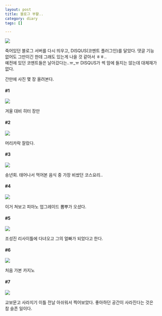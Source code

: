 ```yaml
---
layout: post
title: 블로그 부활..
category: diary
tags: []

---
```


![](__imgUrl__/1.png)

죽어있던 블로그 서버를 다시 띄우고, DISQUS(코멘트 플러그인)를 달았다. 댓글 기능 없어도 그만이긴 한데 그래도 있는게 나을 것 같아서 ㅎㅎ..<br>
예전에 있던 코멘트들은 날아갔다는..ㅠ_ㅠ DISQUS가 썩 맘에 들지는 않는데 대체재가 없다.

간만에 사진 몇 장 올려본다.

#### #1
![](__imgUrl__/IMG_2898.JPG)

겨울 대비 히터 장만

#### #2
![](__imgUrl__/IMG_3758.JPG)

머리카락 잘랐다.

#### #3
![](__imgUrl__/IMG_3785.JPG)

송년회. 태어나서 먹어본 음식 중 가장 비쌌던 코스요리..

#### #4
![](__imgUrl__/IMG_3894.JPG)

이거 쳐보고 피아노 업그레이드 뽐뿌가 오셨다.

#### #5
![](__imgUrl__/DSCF2637.JPG)

조성진 리사이틀에 다녀오고 그의 얼빠가 되었다고 한다.

#### #6
![](__imgUrl__/IMG_4014.JPG)

처음 가본 카지노

#### #7
![](__imgUrl__/IMG_2985.JPG)

교보문고 사라지기 이틀 전날 아쉬워서 찍어보았다. 좋아하던 공간이 사라진다는 것은 참 슬픈 일이다.